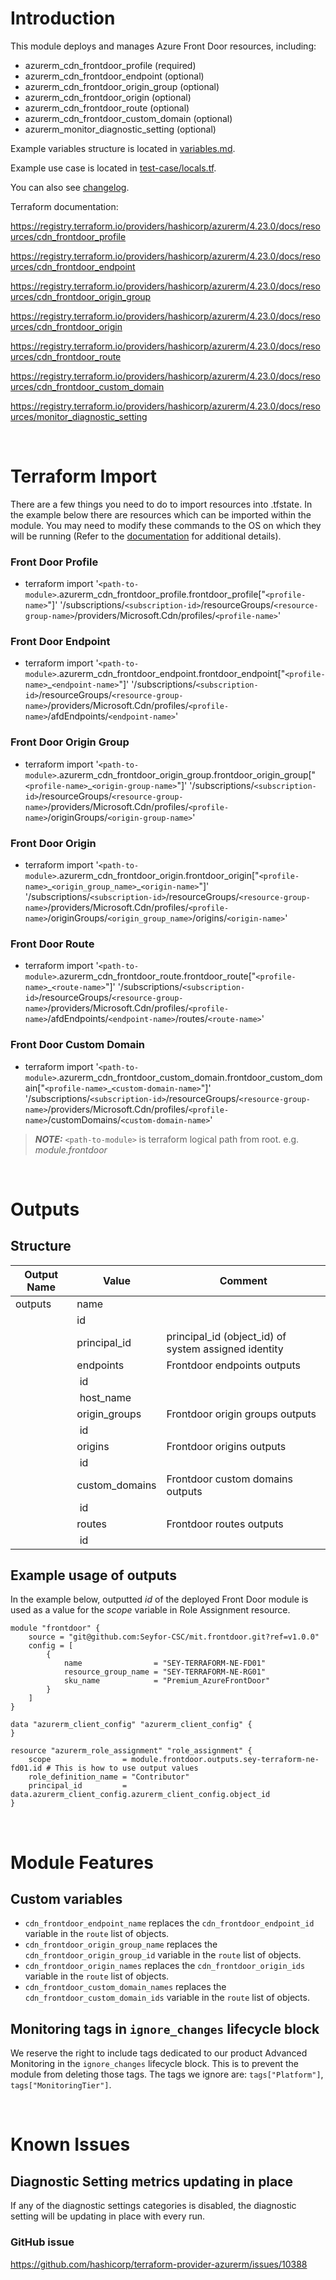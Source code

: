# Introduction
This module deploys and manages Azure Front Door resources, including:
* azurerm_cdn_frontdoor_profile (required)
* azurerm_cdn_frontdoor_endpoint (optional)
* azurerm_cdn_frontdoor_origin_group (optional)
* azurerm_cdn_frontdoor_origin (optional)
* azurerm_cdn_frontdoor_route (optional)
* azurerm_cdn_frontdoor_custom_domain (optional)
* azurerm_monitor_diagnostic_setting (optional)

Example variables structure is located in [variables.md](variables.md).

Example use case is located in [test-case/locals.tf](test-case/locals.tf).

You can also see [changelog](CHANGELOG.md).

Terraform documentation:

https://registry.terraform.io/providers/hashicorp/azurerm/4.23.0/docs/resources/cdn_frontdoor_profile
  
https://registry.terraform.io/providers/hashicorp/azurerm/4.23.0/docs/resources/cdn_frontdoor_endpoint

https://registry.terraform.io/providers/hashicorp/azurerm/4.23.0/docs/resources/cdn_frontdoor_origin_group

https://registry.terraform.io/providers/hashicorp/azurerm/4.23.0/docs/resources/cdn_frontdoor_origin

https://registry.terraform.io/providers/hashicorp/azurerm/4.23.0/docs/resources/cdn_frontdoor_route

https://registry.terraform.io/providers/hashicorp/azurerm/4.23.0/docs/resources/cdn_frontdoor_custom_domain

https://registry.terraform.io/providers/hashicorp/azurerm/4.23.0/docs/resources/monitor_diagnostic_setting

&nbsp;

# Terraform Import
There are a few things you need to do to import resources into .tfstate. In the example below there are resources which can be imported within the module. You may need to modify these commands to the OS on which they will be running (Refer to the [documentation](https://developer.hashicorp.com/terraform/cli/commands/import#example-import-into-resource-configured-with-for_each) for additional details).
### Front Door Profile
* terraform import '`<path-to-module>`.azurerm_cdn_frontdoor_profile.frontdoor_profile["`<profile-name>`"]'
'/subscriptions/`<subscription-id>`/resourceGroups/`<resource-group-name>`/providers/Microsoft.Cdn/profiles/`<profile-name>`'

### Front Door Endpoint
* terraform import '`<path-to-module>`.azurerm_cdn_frontdoor_endpoint.frontdoor_endpoint["`<profile-name>`\_`<endpoint-name>`"]'
'/subscriptions/`<subscription-id>`/resourceGroups/`<resource-group-name>`/providers/Microsoft.Cdn/profiles/`<profile-name>`/afdEndpoints/`<endpoint-name>`'

### Front Door Origin Group
* terraform import '`<path-to-module>`.azurerm_cdn_frontdoor_origin_group.frontdoor_origin_group["`<profile-name>`\_`<origin-group-name>`"]'
'/subscriptions/`<subscription-id>`/resourceGroups/`<resource-group-name>`/providers/Microsoft.Cdn/profiles/`<profile-name>`/originGroups/`<origin-group-name>`'

### Front Door Origin
* terraform import '`<path-to-module>`.azurerm_cdn_frontdoor_origin.frontdoor_origin["`<profile-name>`\_`<origin_group_name>`\_`<origin-name>`"]'
'/subscriptions/`<subscription-id>`/resourceGroups/`<resource-group-name>`/providers/Microsoft.Cdn/profiles/`<profile-name>`/originGroups/`<origin_group_name>`/origins/`<origin-name>`'

### Front Door Route
* terraform import '`<path-to-module>`.azurerm_cdn_frontdoor_route.frontdoor_route["`<profile-name>`\_`<route-name>`"]'
'/subscriptions/`<subscription-id>`/resourceGroups/`<resource-group-name>`/providers/Microsoft.Cdn/profiles/`<profile-name>`/afdEndpoints/`<endpoint-name>`/routes/`<route-name>`'

### Front Door Custom Domain
* terraform import '`<path-to-module>`.azurerm_cdn_frontdoor_custom_domain.frontdoor_custom_domain["`<profile-name>`\_`<custom-domain-name>`"]'
'/subscriptions/`<subscription-id>`/resourceGroups/`<resource-group-name>`/providers/Microsoft.Cdn/profiles/`<profile-name>`/customDomains/`<custom-domain-name>`'

 > **_NOTE:_** `<path-to-module>` is terraform logical path from root. e.g. _module.frontdoor_

&nbsp;

# Outputs
## Structure
| Output Name | Value           | Comment                                              |
| ----------- | --------------- | ---------------------------------------------------- |
| outputs     | name            |                                                      |
|             | id              |                                                      |
|             | principal_id    | principal_id (object_id) of system assigned identity |
|             | endpoints       | Frontdoor endpoints outputs                          |
|             | &nbsp;id        |                                                      |
|             | &nbsp;host_name |                                                      |
|             | origin_groups   | Frontdoor origin groups outputs                      |
|             | &nbsp;id        |                                                      |
|             | origins         | Frontdoor origins outputs                            |
|             | &nbsp;id        |                                                      |
|             | custom_domains  | Frontdoor custom domains outputs                     |
|             | &nbsp;id        |                                                      |
|             | routes          | Frontdoor routes outputs                             |
|             | &nbsp;id        |                                                      |

## Example usage of outputs
In the example below, outputted _id_ of the deployed Front Door module is used as a value for the _scope_ variable in Role Assignment resource.
```
module "frontdoor" {
    source = "git@github.com:Seyfor-CSC/mit.frontdoor.git?ref=v1.0.0"
    config = [
        {
            name                = "SEY-TERRAFORM-NE-FD01"
            resource_group_name = "SEY-TERRAFORM-NE-RG01"
            sku_name            = "Premium_AzureFrontDoor"
        }
    ]
}

data "azurerm_client_config" "azurerm_client_config" {
}

resource "azurerm_role_assignment" "role_assignment" {
    scope                = module.frontdoor.outputs.sey-terraform-ne-fd01.id # This is how to use output values
    role_definition_name = "Contributor"
    principal_id         = data.azurerm_client_config.azurerm_client_config.object_id
}
```

&nbsp;

# Module Features
## Custom variables
* `cdn_frontdoor_endpoint_name` replaces the `cdn_frontdoor_endpoint_id` variable in the `route` list of objects.
* `cdn_frontdoor_origin_group_name` replaces the `cdn_frontdoor_origin_group_id` variable in the `route` list of objects.
* `cdn_frontdoor_origin_names` replaces the `cdn_frontdoor_origin_ids` variable in the `route` list of objects.
* `cdn_frontdoor_custom_domain_names` replaces the `cdn_frontdoor_custom_domain_ids` variable in the `route` list of objects.
## Monitoring tags in `ignore_changes` lifecycle block
We reserve the right to include tags dedicated to our product Advanced Monitoring in the `ignore_changes` lifecycle block. This is to prevent the module from deleting those tags. The tags we ignore are: `tags["Platform"]`, `tags["MonitoringTier"]`.

&nbsp;

# Known Issues
## Diagnostic Setting metrics updating in place
If any of the diagnostic settings categories is disabled, the diagnostic setting will be updating in place with every run.
### GitHub issue
https://github.com/hashicorp/terraform-provider-azurerm/issues/10388